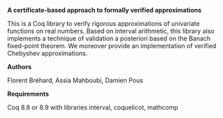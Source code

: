 **A certificate-based approach to formally verified approximations**

This is a Coq library to verify rigorous approximations of univariate
functions on real numbers. Based on interval arithmetic, this library
also implements a technique of validation a posteriori based on the
Banach fixed-point theorem. We moreover provide an implementation of
verified Chebyshev approximations.

**Authors**

Florent Bréhard, Assia Mahboubi, Damien Pous

**Requirements**

Coq 8.8 or 8.9 with libraries interval, coquelicot, mathcomp
